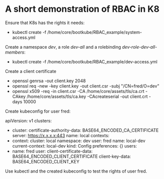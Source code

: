 # A short demonstration of RBAC in K8

Ensure that K8s has the rights it needs:

* kubectl create -f /home/core/bootkube/RBAC_example/system-access.yml 

Create a namespace *dev*, a role *dev-all* and a rolebinding *dev-role-dev-all-members*:

* kubectl create -f /home/core/bootkube/RBAC_example/dev-access.yml 

Create a client certificate

* openssl genrsa -out client.key 2048
* openssl req -new -key client.key -out client.csr -subj "/CN=fred/O=dev"
* openssl x509 -req -in client.csr -CA /home/core/assets/tls/ca.crt -CAkey /home/core/assets/tls/ca.key -CAcreateserial -out client.crt -days 10000

Create kubeconfig for user fred:

apiVersion: v1
clusters:
- cluster:
    certificate-authority-data: BASE64_ENCODED_CA_CERTIFICATE
    server: https://x.x.x.x:443
  name: local
contexts:
- context:
    cluster: local
    namespace: dev
    user: fred 
  name: local-dev
current-context: local-dev
kind: Config
preferences: {}
users:
- name: fred 
  user:
    client-certificate-data: BASE64_ENCODED_CLIENT_CERTIFICATE
    client-key-data: BASE64_ENCODED_CLIENT_KEY


Use kubectl and the created kubeconfig to test the rights of user fred.
